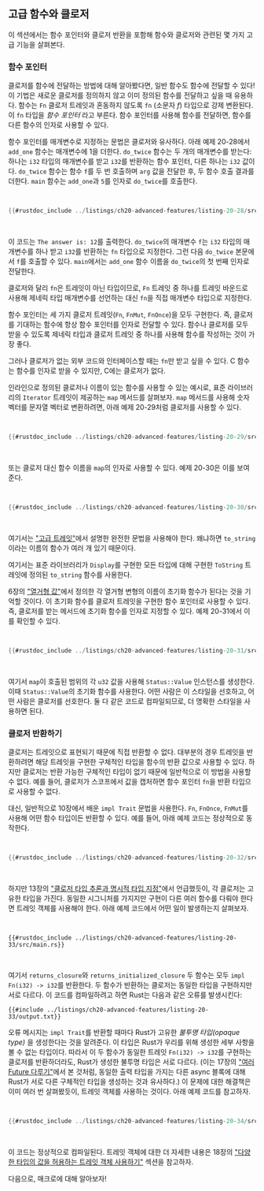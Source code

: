 ## 고급 함수와 클로저

이 섹션에서는 함수 포인터와 클로저 반환을 포함해 함수와 클로저와 관련된 몇 가지 고급 기능을 살펴본다.


### 함수 포인터

클로저를 함수에 전달하는 방법에 대해 알아봤다면, 일반 함수도 함수에 전달할 수 있다! 이 기법은 새로운 클로저를 정의하지 않고 이미 정의된 함수를 전달하고 싶을 때 유용하다. 함수는 `Fn` 클로저 트레잇과 혼동하지 않도록 `fn` (소문자 _f_) 타입으로 강제 변환된다. 이 `fn` 타입을 _함수 포인터_ 라고 부른다. 함수 포인터를 사용해 함수를 전달하면, 함수를 다른 함수의 인자로 사용할 수 있다.

함수 포인터를 매개변수로 지정하는 문법은 클로저와 유사하다. 아래 예제 20-28에서 `add_one` 함수는 매개변수에 1을 더한다. `do_twice` 함수는 두 개의 매개변수를 받는다: 하나는 `i32` 타입의 매개변수를 받고 `i32`를 반환하는 함수 포인터, 다른 하나는 `i32` 값이다. `do_twice` 함수는 함수 `f`를 두 번 호출하며 `arg` 값을 전달한 후, 두 함수 호출 결과를 더한다. `main` 함수는 `add_one`과 `5`를 인자로 `do_twice`를 호출한다.

<Listing number="20-28" file-name="src/main.rs" caption="함수 포인터를 인자로 받기 위해 `fn` 타입 사용">

```rust
{{#rustdoc_include ../listings/ch20-advanced-features/listing-20-28/src/main.rs}}
```

</Listing>

이 코드는 `The answer is: 12`를 출력한다. `do_twice`의 매개변수 `f`는 `i32` 타입의 매개변수를 하나 받고 `i32`를 반환하는 `fn` 타입으로 지정한다. 그런 다음 `do_twice` 본문에서 `f`를 호출할 수 있다. `main`에서는 `add_one` 함수 이름을 `do_twice`의 첫 번째 인자로 전달한다.

클로저와 달리 `fn`은 트레잇이 아닌 타입이므로, `Fn` 트레잇 중 하나를 트레잇 바운드로 사용해 제네릭 타입 매개변수를 선언하는 대신 `fn`을 직접 매개변수 타입으로 지정한다.

함수 포인터는 세 가지 클로저 트레잇(`Fn`, `FnMut`, `FnOnce`)을 모두 구현한다. 즉, 클로저를 기대하는 함수에 항상 함수 포인터를 인자로 전달할 수 있다. 함수나 클로저를 모두 받을 수 있도록 제네릭 타입과 클로저 트레잇 중 하나를 사용해 함수를 작성하는 것이 가장 좋다.

그러나 클로저가 없는 외부 코드와 인터페이스할 때는 `fn`만 받고 싶을 수 있다. C 함수는 함수를 인자로 받을 수 있지만, C에는 클로저가 없다.

인라인으로 정의된 클로저나 이름이 있는 함수를 사용할 수 있는 예시로, 표준 라이브러리의 `Iterator` 트레잇이 제공하는 `map` 메서드를 살펴보자. `map` 메서드를 사용해 숫자 벡터를 문자열 벡터로 변환하려면, 아래 예제 20-29처럼 클로저를 사용할 수 있다.

<Listing number="20-29" caption="`map` 메서드와 클로저를 사용해 숫자를 문자열로 변환">

```rust
{{#rustdoc_include ../listings/ch20-advanced-features/listing-20-29/src/main.rs:here}}
```

</Listing>

또는 클로저 대신 함수 이름을 `map`의 인자로 사용할 수 있다. 예제 20-30은 이를 보여준다.

<Listing number="20-30" caption="`String::to_string` 메서드를 사용해 숫자를 문자열로 변환">

```rust
{{#rustdoc_include ../listings/ch20-advanced-features/listing-20-30/src/main.rs:here}}
```

</Listing>

여기서는 ["고급 트레잇"][advanced-traits]<!-- ignore -->에서 설명한 완전한 문법을 사용해야 한다. 왜냐하면 `to_string`이라는 이름의 함수가 여러 개 있기 때문이다.

여기서는 표준 라이브러리가 `Display`를 구현한 모든 타입에 대해 구현한 `ToString` 트레잇에 정의된 `to_string` 함수를 사용한다.

6장의 ["열거형 값"][enum-values]<!-- ignore -->에서 정의한 각 열거형 변형의 이름이 초기화 함수가 된다는 것을 기억할 것이다. 이 초기화 함수를 클로저 트레잇을 구현한 함수 포인터로 사용할 수 있다. 즉, 클로저를 받는 메서드에 초기화 함수를 인자로 지정할 수 있다. 예제 20-31에서 이를 확인할 수 있다.

<Listing number="20-31" caption="`map` 메서드와 열거형 초기화 함수를 사용해 숫자로부터 `Status` 인스턴스 생성">

```rust
{{#rustdoc_include ../listings/ch20-advanced-features/listing-20-31/src/main.rs:here}}
```

</Listing>

여기서 `map`이 호출된 범위의 각 `u32` 값을 사용해 `Status::Value` 인스턴스를 생성한다. 이때 `Status::Value`의 초기화 함수를 사용한다. 어떤 사람은 이 스타일을 선호하고, 어떤 사람은 클로저를 선호한다. 둘 다 같은 코드로 컴파일되므로, 더 명확한 스타일을 사용하면 된다.


### 클로저 반환하기

클로저는 트레잇으로 표현되기 때문에 직접 반환할 수 없다. 대부분의 경우 트레잇을 반환하려면 해당 트레잇을 구현한 구체적인 타입을 함수의 반환 값으로 사용할 수 있다. 하지만 클로저는 반환 가능한 구체적인 타입이 없기 때문에 일반적으로 이 방법을 사용할 수 없다. 예를 들어, 클로저가 스코프에서 값을 캡처하면 함수 포인터 `fn`을 반환 타입으로 사용할 수 없다.

대신, 일반적으로 10장에서 배운 `impl Trait` 문법을 사용한다. `Fn`, `FnOnce`, `FnMut`를 사용해 어떤 함수 타입이든 반환할 수 있다. 예를 들어, 아래 예제 코드는 정상적으로 동작한다.

<Listing number="20-32" caption="`impl Trait` 문법을 사용해 함수에서 클로저 반환하기">

```rust
{{#rustdoc_include ../listings/ch20-advanced-features/listing-20-32/src/lib.rs}}
```

</Listing>

하지만 13장의 ["클로저 타입 추론과 명시적 타입 지정"][closure-types]에서 언급했듯이, 각 클로저는 고유한 타입을 가진다. 동일한 시그니처를 가지지만 구현이 다른 여러 함수를 다뤄야 한다면 트레잇 객체를 사용해야 한다. 아래 예제 코드에서 어떤 일이 발생하는지 살펴보자.

<Listing file-name="src/main.rs" number="20-33" caption="`impl Fn`을 반환하는 함수로 정의된 클로저의 `Vec<T>` 생성하기">

```rust,ignore,does_not_compile
{{#rustdoc_include ../listings/ch20-advanced-features/listing-20-33/src/main.rs}}
```

</Listing>

여기서 `returns_closure`와 `returns_initialized_closure` 두 함수는 모두 `impl Fn(i32) -> i32`를 반환한다. 두 함수가 반환하는 클로저는 동일한 타입을 구현하지만 서로 다르다. 이 코드를 컴파일하려고 하면 Rust는 다음과 같은 오류를 발생시킨다:

```text
{{#include ../listings/ch20-advanced-features/listing-20-33/output.txt}}
```

오류 메시지는 `impl Trait`를 반환할 때마다 Rust가 고유한 _불투명 타입(opaque type)_ 을 생성한다는 것을 알려준다. 이 타입은 Rust가 우리를 위해 생성한 세부 사항을 볼 수 없는 타입이다. 따라서 이 두 함수가 동일한 트레잇 `Fn(i32) -> i32`를 구현하는 클로저를 반환하더라도, Rust가 생성한 불투명 타입은 서로 다르다. (이는 17장의 ["여러 Future 다루기"][any-number-of-futures]에서 본 것처럼, 동일한 출력 타입을 가지는 다른 async 블록에 대해 Rust가 서로 다른 구체적인 타입을 생성하는 것과 유사하다.) 이 문제에 대한 해결책은 이미 여러 번 살펴봤듯이, 트레잇 객체를 사용하는 것이다. 아래 예제 코드를 참고하자.

<Listing number="20-34" caption="`Box<dyn Fn>`을 반환하는 함수로 정의된 클로저의 `Vec<T>` 생성하기">

```rust
{{#rustdoc_include ../listings/ch20-advanced-features/listing-20-34/src/main.rs:here}}
```

</Listing>

이 코드는 정상적으로 컴파일된다. 트레잇 객체에 대한 더 자세한 내용은 18장의 ["다양한 타입의 값을 허용하는 트레잇 객체 사용하기"][using-trait-objects-that-allow-for-values-of-different-types] 섹션을 참고하자.

다음으로, 매크로에 대해 알아보자!

[advanced-traits]: ch20-02-advanced-traits.html#advanced-traits
[enum-values]: ch06-01-defining-an-enum.html#enum-values
[closure-types]: ch13-01-closures.html#closure-type-inference-and-annotation
[any-number-of-futures]: ch17-03-more-futures.html
[using-trait-objects-that-allow-for-values-of-different-types]: ch18-02-trait-objects.html#using-trait-objects-that-allow-for-values-of-different-types


